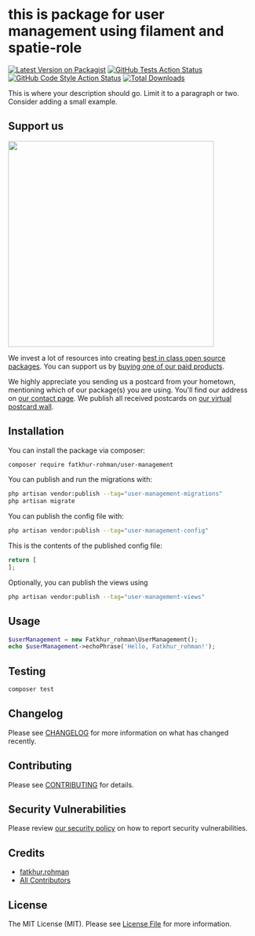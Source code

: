 # this is package for user management using filament and spatie-role

[![Latest Version on Packagist](https://img.shields.io/packagist/v/fatkhur-rohman/user-management.svg?style=flat-square)](https://packagist.org/packages/fatkhur-rohman/user-management)
[![GitHub Tests Action Status](https://img.shields.io/github/workflow/status/fatkhur-rohman/user-management/run-tests?label=tests)](https://github.com/fatkhur-rohman/user-management/actions?query=workflow%3Arun-tests+branch%3Amain)
[![GitHub Code Style Action Status](https://img.shields.io/github/workflow/status/fatkhur-rohman/user-management/Fix%20PHP%20code%20style%20issues?label=code%20style)](https://github.com/fatkhur-rohman/user-management/actions?query=workflow%3A"Fix+PHP+code+style+issues"+branch%3Amain)
[![Total Downloads](https://img.shields.io/packagist/dt/fatkhur-rohman/user-management.svg?style=flat-square)](https://packagist.org/packages/fatkhur-rohman/user-management)

This is where your description should go. Limit it to a paragraph or two. Consider adding a small example.

## Support us

[<img src="https://github-ads.s3.eu-central-1.amazonaws.com/user-management.jpg?t=1" width="419px" />](https://spatie.be/github-ad-click/user-management)

We invest a lot of resources into creating [best in class open source packages](https://spatie.be/open-source). You can support us by [buying one of our paid products](https://spatie.be/open-source/support-us).

We highly appreciate you sending us a postcard from your hometown, mentioning which of our package(s) you are using. You'll find our address on [our contact page](https://spatie.be/about-us). We publish all received postcards on [our virtual postcard wall](https://spatie.be/open-source/postcards).

## Installation

You can install the package via composer:

```bash
composer require fatkhur-rohman/user-management
```

You can publish and run the migrations with:

```bash
php artisan vendor:publish --tag="user-management-migrations"
php artisan migrate
```

You can publish the config file with:

```bash
php artisan vendor:publish --tag="user-management-config"
```

This is the contents of the published config file:

```php
return [
];
```

Optionally, you can publish the views using

```bash
php artisan vendor:publish --tag="user-management-views"
```

## Usage

```php
$userManagement = new Fatkhur_rohman\UserManagement();
echo $userManagement->echoPhrase('Hello, Fatkhur_rohman!');
```

## Testing

```bash
composer test
```

## Changelog

Please see [CHANGELOG](CHANGELOG.md) for more information on what has changed recently.

## Contributing

Please see [CONTRIBUTING](CONTRIBUTING.md) for details.

## Security Vulnerabilities

Please review [our security policy](../../security/policy) on how to report security vulnerabilities.

## Credits

- [fatkhur.rohman](https://github.com/fatkhur_rohman)
- [All Contributors](../../contributors)

## License

The MIT License (MIT). Please see [License File](LICENSE.md) for more information.
